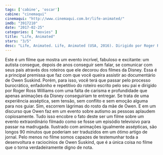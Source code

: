 ```yaml
---
tags: ['cabine', 'oscar']
cabine: "cinemaqui"
cinemaqui: "http://www.cinemaqui.com.br/life-animated/"
imdb: "3917210"
date: "2017-02-25"
categories: [ "movies" ]
title: "Life, Animated"
stars: "3/5"
desc: "Life, Animated. Life, Animated (USA, 2016). Dirigido por Roger Ross Williams. Escrito por Ron Suskind. Com Jonathan Freeman (Himself), Gilbert Gottfried (Himself), Alan Rosenblatt (Himself), Owen Suskind (Himself), Ron Suskind (Himself)."
---
```

Este é um filme que mostra um evento incrível, fabuloso e excitante: um autista consegue, depois de anos conseguir sem falar, se comunicar com seus pais através dos roteiros que ele decorou dos filmes da Disney. Essa é a principal premissa que faz com que você queira assistir ao documentário de Owen Suskind. Porém, para isso, você terá que passar pelo processo burocrático, enfadonho e repetitivo do roteiro escrito pelo seu pai e dirigido por Roger Ross Williams com uma falta de carisma e profundidade que apenas animações da Disney conseguiriam te entregar. Se trata de uma experiência asséptica, sem tensão, sem conflito e sem emoção alguma para nos guiar. Sim, escorrem lágrimas do rosto da mãe de Owen. E em um discurso que Owen faz em um evento sobre autismo as pessoas aplaudem copiosamente. Tudo isso encobre o fato deste ser um filme sobre um evento extraordinário filmado como se fosse um episódio televisivo para passar na madrugada. Ilustrado com animações igualmente assépticas, são longos 90 minutos que poderiam ser traduzidos em um ótimo artigo de jornal. Pelo menos no filme somos capazes de testemunhar toda a desenvoltura e raciocínios de Owen Suskind, que é a única coisa no filme que o torna verdadeiramente digno de nota.
